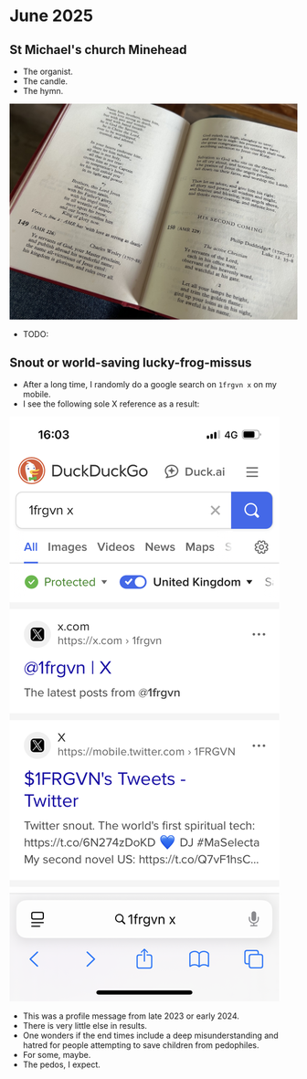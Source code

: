 # June 2025

## St Michael's church Minehead

- The organist.
- The candle.
- The hymn.

![The hymn](../../content/images/the-hymn.jpeg)

- TODO:

## Snout or world-saving lucky-frog-missus

- After a long time, I randomly do a google search on `1frgvn x` on my mobile.
- I see the following sole X reference as a result:

![Twitter snout](../../content/images/snout-or-savior.png)

- This was a profile message from late 2023 or early 2024.
- There is very little else in results.
- One wonders if the end times include a deep misunderstanding and hatred for people attempting to save children from pedophiles.
- For some, maybe.
- The pedos, I expect.
